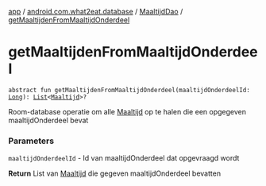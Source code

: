 [app](../../index.md) / [android.com.what2eat.database](../index.md) / [MaaltijdDao](index.md) / [getMaaltijdenFromMaaltijdOnderdeel](./get-maaltijden-from-maaltijd-onderdeel.md)

# getMaaltijdenFromMaaltijdOnderdeel

`abstract fun getMaaltijdenFromMaaltijdOnderdeel(maaltijdOnderdeelId: `[`Long`](https://kotlinlang.org/api/latest/jvm/stdlib/kotlin/-long/index.html)`): `[`List`](https://kotlinlang.org/api/latest/jvm/stdlib/kotlin.collections/-list/index.html)`<`[`Maaltijd`](../../android.com.what2eat.model/-maaltijd/index.md)`>?`

Room-database operatie om alle [Maaltijd](../../android.com.what2eat.model/-maaltijd/index.md) op te halen die een opgegeven maaltijdOnderdeel bevat

### Parameters

`maaltijdOnderdeelId` - Id van maaltijdOnderdeel dat opgevraagd wordt

**Return**
List van [Maaltijd](../../android.com.what2eat.model/-maaltijd/index.md) die gegeven maaltijdOnderdeel bevatten

